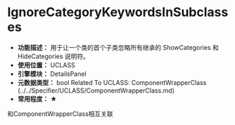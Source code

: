 ﻿# IgnoreCategoryKeywordsInSubclasses

- **功能描述：** 用于让一个类的首个子类忽略所有继承的 ShowCategories 和 HideCategories 说明符。
- **使用位置：** UCLASS
- **引擎模块：** DetailsPanel
- **元数据类型：** bool
Related To UCLASS: ComponentWrapperClass (../../Specifier/UCLASS/ComponentWrapperClass.md)
- **常用程度：** ★

和ComponentWrapperClass相互关联